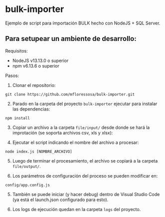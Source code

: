 # bulk-importer

Ejemplo de script para ímportación BULK hecho con NodeJS + SQL Server.

## Para setupear un ambiente de desarrollo:

Requisitos:

* NodeJS v13.13.0 o superior
* npm v6.13.6 o superior

Pasos:

1. Clonar el repositorio:
  ```
  git clone https://github.com/mfloressosa/bulk-importer.git
  ```

2. Parado en la carpeta del proyecto `bulk-importer` ejecutar para instalar las dependencias:
  ```
  npm install
  ```

3. Copiar un archivo a la carpeta `file/input/` desde donde se hará la improtación (se soporta archivos csv, xls y xlsx):

4. Ejecutar el script indicando el nombre del archivo a procesar:
  ```
  node index.js [NOMBRE_ARCHIVO]
  ```

5. Luego de terminar el procesamiento, el archivo se copiará a la carpeta `file/output/`.

6. Los parámetros de configuración del proceso se pueden modificar en:
  ```
  config/app.config.js
  ```

5. También se puede iniciar (y hacer debug) dentro de Visual Studio Code (ya está el launch.json configurado para esto).

6. Los logs de ejecución quedan en la carpeta `logs` del proyecto.
